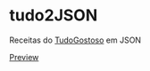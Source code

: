 # tudo2JSON
Receitas do <a href="https://www.tudogostoso.com.br/">TudoGostoso</a> em JSON

<a href="https://splendid-stroopwafel-a8490d.netlify.app/">Preview</a>
